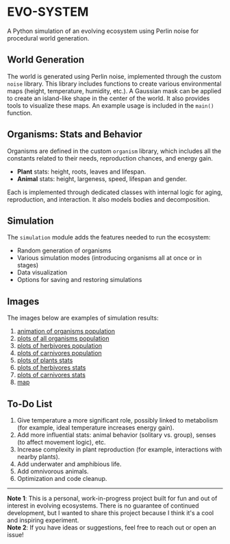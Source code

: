 # EVO-SYSTEM
A Python simulation of an evolving ecosystem using Perlin noise for procedural world generation.

## World Generation
The world is generated using Perlin noise, implemented through the custom `noise` library. This library includes functions to create various environmental maps (height, temperature, humidity, etc.). A Gaussian mask can be applied to create an island-like shape in the center of the world. It also provides tools to visualize these maps. An example usage is included in the `main()` function.

## Organisms: Stats and Behavior
Organisms are defined in the custom `organism` library, which includes all the constants related to their needs, reproduction chances, and energy gain.

- **Plant** stats: height, roots, leaves and lifespan.
- **Animal** stats: height, largeness, speed, lifespan and gender.

Each is implemented through dedicated classes with internal logic for aging, reproduction, and interaction. It also models bodies and decomposition.

## Simulation
The `simulation` module adds the features needed to run the ecosystem:
- Random generation of organisms
- Various simulation modes (introducing organisms all at once or in stages)
- Data visualization
- Options for saving and restoring simulations

## Images
The images below are examples of simulation results:
1. [animation of organisms population](biomap.gif)
2. [plots of all organisms population](0_organisms_number.png)
3. [plots of herbivores population](0_herbivores_number.png)
4. [plots of carnivores population](0_carnivores_number.png)
5. [plots of plants stats](0_plants_stats.png)
6. [plots of herbivores stats](0_herbivores_stats.png)
7. [plots of carnivores stats](0_carnivores_stats.png)
8. [map](map.png)

## To-Do List
1. Give temperature a more significant role, possibly linked to metabolism (for example, ideal temperature increases energy gain).
2. Add more influential stats: animal behavior (solitary vs. group), senses (to affect movement logic), etc.
3. Increase complexity in plant reproduction (for example, interactions with nearby plants).
4. Add underwater and amphibious life.
5. Add omnivorous animals.
6. Optimization and code cleanup.

---

**Note 1**: This is a personal, work-in-progress project built for fun and out of interest in evolving ecosystems. There is no guarantee of continued development, but I wanted to share this project because I think it's a cool and inspiring experiment.   
**Note 2**: If you have ideas or suggestions, feel free to reach out or open an issue!
